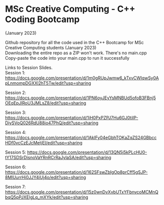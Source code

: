 # MSc Creative Computing - C++ Coding Bootcamp
(January 2023)

Github repository for all the code used in the C++ Bootcamp for MSc Creative Computing students (January 2023)  
Downloading the entire repo as a ZIP won't work. There's no main.cpp     
Copy-paste the code into your main.cpp to run it successfully    
    
Links to Session Slides.   
Session 1: https://docs.google.com/presentation/d/1m0gRUpJwmw6_kTxvCWIqwSy0ApLnmompDGXXl2hT5Tw/edit?usp=sharing       

Session 2: https://docs.google.com/presentation/d/1PN6oyJEyYsMNBUd5ofoB3FBnj5OEqEpJlRoU3JMLsZ8/edit?usp=sharing      

Session 3: https://docs.google.com/presentation/d/1iH0PxPZPJ7Hu6GJ0tiIP-DiySVoQ026RdU88io47PhQ/edit?usp=sharing     

Session 4: https://docs.google.com/presentation/d/1AklFy04eGbhTOKaZqZS24GBbccHDf0vcCzEJcMetjEI/edit?usp=sharing      

Session 5: https://docs.google.com/presentation/d/13QN5j5kPLcHU0-tY17SDSrDisnoVaYRnRCrRaJylaSA/edit?usp=sharing  

Session 6: https://docs.google.com/presentation/d/162SFswZbIgOp8prCff5gSJP-8MlUurrHi0JJY4iUj4o/edit?usp=sharing

Session 7: https://docs.google.com/presentation/d/15z0wnDvXvbUTxYFbnvcoMCMnQbqQ5pPJXElgLq_mXYk/edit?usp=sharing         

